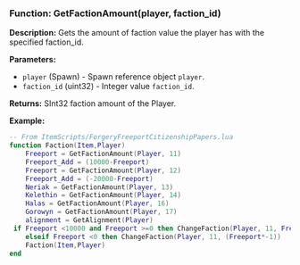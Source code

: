 ### Function: GetFactionAmount(player, faction_id)

**Description:**
Gets the amount of faction value the player has with the specified faction_id.

**Parameters:**
- `player` (Spawn) - Spawn reference object `player`.
- `faction_id` (uint32) - Integer value `faction_id`.

**Returns:** SInt32 faction amount of the Player.

**Example:**

```lua
-- From ItemScripts/ForgeryFreeportCitizenshipPapers.lua
function Faction(Item,Player)
    Freeport = GetFactionAmount(Player, 11)
    Freeport_Add = (10000-Freeport)
    Freeport = GetFactionAmount(Player, 12)
    Freeport_Add = (-20000-Freeport)
    Neriak = GetFactionAmount(Player, 13)
    Kelethin = GetFactionAmount(Player, 14)
    Halas = GetFactionAmount(Player, 16)
    Gorowyn = GetFactionAmount(Player, 17)
    alignment = GetAlignment(Player)
 if Freeport <10000 and Freeport >=0 then ChangeFaction(Player, 11, Freeport_Add)
    elseif Freeport <0 then ChangeFaction(Player, 11, (Freeport*-1))
    Faction(Item,Player)    
end
```
